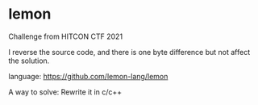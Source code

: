 # lemon

Challenge from HITCON CTF 2021

I reverse the source code, and there is one byte difference but not affect the solution.

language: https://github.com/lemon-lang/lemon

A way to solve: Rewrite it in c/c++
